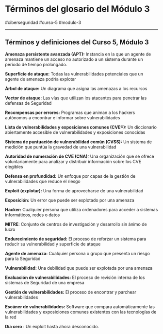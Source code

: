 # Términos del glosario del Módulo 3
#ciberseguridad #curso-5 #modulo-3 

---
## **Términos y definiciones del Curso 5, Módulo** **3**

**Amenaza persistente avanzada (APT):** Instancia en la que un agente de amenaza mantiene un acceso no autorizado a un sistema durante un periodo de tiempo prolongado.

**Superficie de ataque:** Todas las vulnerabilidades potenciales que un agente de amenaza podría explotar

**Árbol de ataque:** Un diagrama que asigna las amenazas a los recursos

**Vector de ataque:** Las vías que utilizan los atacantes para penetrar las defensas de Seguridad

**Recompensas por errores:** Programas que animan a los hackers autónomos a encontrar e informar sobre vulnerabilidades

**Lista de vulnerabilidades y exposiciones comunes (CVE®):** Un diccionario abiertamente accesible de vulnerabilidades y exposiciones conocidas

**Sistema de puntuación de vulnerabilidad común (CVSS):** Un sistema de medición que puntúa la gravedad de una vulnerabilidad

**Autoridad de numeración de CVE (CNA):** Una organización que se ofrece voluntariamente para analizar y distribuir información sobre los CVE elegibles

**Defensa en profundidad:** Un enfoque por capas de la gestión de vulnerabilidades que reduce el riesgo

**Exploit (explotar):** Una forma de aprovecharse de una vulnerabilidad

**Exposición:** Un error que puede ser explotado por una amenaza

**Hacker:** Cualquier persona que utiliza ordenadores para acceder a sistemas informáticos, redes o datos

**MITRE**: Conjunto de centros de investigación y desarrollo sin ánimo de lucro

**Endurecimiento de seguridad:** El proceso de reforzar un sistema para reducir su vulnerabilidad y superficie de ataque

**Agente de amenaza:** Cualquier persona o grupo que presenta un riesgo para la Seguridad

**Vulnerabilidad:** Una debilidad que puede ser explotada por una amenaza

**Evaluación de vulnerabilidades:** El proceso de revisión interna de los sistemas de Seguridad de una empresa

**Gestión de vulnerabilidades:** El proceso de encontrar y parchear vulnerabilidades

**Escáner de vulnerabilidades:** Software que compara automáticamente las vulnerabilidades y exposiciones comunes existentes con las tecnologías de la red

**Día cero** : Un exploit hasta ahora desconocido.